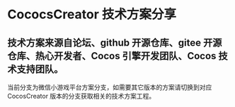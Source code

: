 # CococsCreator 技术方案分享

 技术方案来源自论坛、github 开源仓库、gitee 开源仓库、热心开发者、Cocos 引擎开发团队、Cocos 技术支持团队。
---

当前分支为微信小游戏平台方案分支，如需要其它版本的方案请切换到对应 CocosCreator 版本的分支获取相关的技术方案工程。
